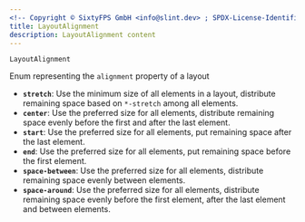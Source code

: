 ```yaml
---
<!-- Copyright © SixtyFPS GmbH <info@slint.dev> ; SPDX-License-Identifier: MIT -->
title: LayoutAlignment
description: LayoutAlignment content
---
```



`LayoutAlignment`

Enum representing the `alignment` property of a layout

* **`stretch`**:  Use the minimum size of all elements in a layout, distribute remaining space based on `*-stretch` among all elements.
* **`center`**:  Use the preferred size for all elements, distribute remaining space evenly before the first and after the last element.
* **`start`**:  Use the preferred size for all elements, put remaining space after the last element.
* **`end`**:  Use the preferred size for all elements, put remaining space before the first element.
* **`space-between`**:  Use the preferred size for all elements, distribute remaining space evenly between elements.
* **`space-around`**:  Use the preferred size for all elements, distribute remaining space evenly before the first element, after the last element and between elements.
